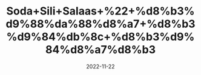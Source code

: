 ---
title: 'Soda+Sili+Salaas+%22+%d8%b3%d9%88%da%88%d8%a7+%d8%b3%d9%84%db%8c+%d8%b3%d9%84%d8%a7%d8%b3'
date: '2022-11-22' 
metatag: '' 
inventory: '0' 
draft: false 
# meta description 
shortDescripton: ''
description: 'Extracts+%22+Chemical+%22+%da%a9%d9%85%db%8c%da%a9%d9%84+%22+%d8%b3%d8%aa'
longdescription: ''
tags: ''
brand: ''
subCategory: ''
unit: '10 gm-Pk'
sellCount: '0'
featured: True
# product Price
price: '30.0'
# Product Short Description
shortDescription: ''
productID: '2BD80E47-374A-ED11-996A-005056B3A416'
type: 'products'
category: 'Extracts+%22+Chemical+%22+%da%a9%d9%85%db%8c%da%a9%d9%84+%22+%d8%b3%d8%aa' 
thumnailproduct: 'https://eraconnect.blob.core.windows.net/product-images/aminsaddiquidawakhana/72b6b208-632f-4c89-ac49-d9f1f4f8bc1d.webp' 
images:
  - image: 'https://eraconnect.blob.core.windows.net/product-images/aminsaddiquidawakhana/72b6b208-632f-4c89-ac49-d9f1f4f8bc1d.webp'  
Variants:
---
